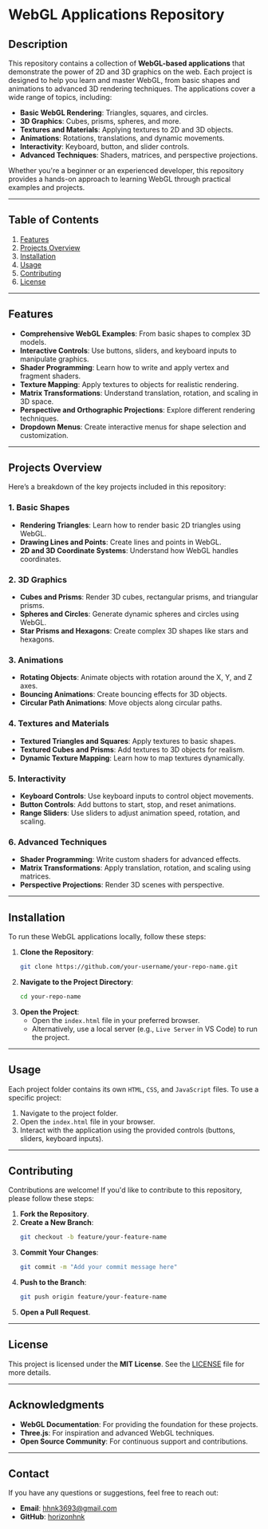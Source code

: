 # **WebGL Applications Repository**

## **Description**
This repository contains a collection of **WebGL-based applications** that demonstrate the power of 2D and 3D graphics on the web. Each project is designed to help you learn and master WebGL, from basic shapes and animations to advanced 3D rendering techniques. The applications cover a wide range of topics, including:

- **Basic WebGL Rendering**: Triangles, squares, and circles.
- **3D Graphics**: Cubes, prisms, spheres, and more.
- **Textures and Materials**: Applying textures to 2D and 3D objects.
- **Animations**: Rotations, translations, and dynamic movements.
- **Interactivity**: Keyboard, button, and slider controls.
- **Advanced Techniques**: Shaders, matrices, and perspective projections.

Whether you're a beginner or an experienced developer, this repository provides a hands-on approach to learning WebGL through practical examples and projects.

---

## **Table of Contents**
1. [Features](#features)
2. [Projects Overview](#projects-overview)
3. [Installation](#installation)
4. [Usage](#usage)
5. [Contributing](#contributing)
6. [License](#license)

---

## **Features**
- **Comprehensive WebGL Examples**: From basic shapes to complex 3D models.
- **Interactive Controls**: Use buttons, sliders, and keyboard inputs to manipulate graphics.
- **Shader Programming**: Learn how to write and apply vertex and fragment shaders.
- **Texture Mapping**: Apply textures to objects for realistic rendering.
- **Matrix Transformations**: Understand translation, rotation, and scaling in 3D space.
- **Perspective and Orthographic Projections**: Explore different rendering techniques.
- **Dropdown Menus**: Create interactive menus for shape selection and customization.

---

## **Projects Overview**
Here’s a breakdown of the key projects included in this repository:

### **1. Basic Shapes**
- **Rendering Triangles**: Learn how to render basic 2D triangles using WebGL.
- **Drawing Lines and Points**: Create lines and points in WebGL.
- **2D and 3D Coordinate Systems**: Understand how WebGL handles coordinates.

### **2. 3D Graphics**
- **Cubes and Prisms**: Render 3D cubes, rectangular prisms, and triangular prisms.
- **Spheres and Circles**: Generate dynamic spheres and circles using WebGL.
- **Star Prisms and Hexagons**: Create complex 3D shapes like stars and hexagons.

### **3. Animations**
- **Rotating Objects**: Animate objects with rotation around the X, Y, and Z axes.
- **Bouncing Animations**: Create bouncing effects for 3D objects.
- **Circular Path Animations**: Move objects along circular paths.

### **4. Textures and Materials**
- **Textured Triangles and Squares**: Apply textures to basic shapes.
- **Textured Cubes and Prisms**: Add textures to 3D objects for realism.
- **Dynamic Texture Mapping**: Learn how to map textures dynamically.

### **5. Interactivity**
- **Keyboard Controls**: Use keyboard inputs to control object movements.
- **Button Controls**: Add buttons to start, stop, and reset animations.
- **Range Sliders**: Use sliders to adjust animation speed, rotation, and scaling.

### **6. Advanced Techniques**
- **Shader Programming**: Write custom shaders for advanced effects.
- **Matrix Transformations**: Apply translation, rotation, and scaling using matrices.
- **Perspective Projections**: Render 3D scenes with perspective.

---

## **Installation**
To run these WebGL applications locally, follow these steps:

1. **Clone the Repository**:
   ```bash
   git clone https://github.com/your-username/your-repo-name.git
   ```
2. **Navigate to the Project Directory**:
   ```bash
   cd your-repo-name
   ```
3. **Open the Project**:
   - Open the `index.html` file in your preferred browser.
   - Alternatively, use a local server (e.g., `Live Server` in VS Code) to run the project.

---

## **Usage**
Each project folder contains its own `HTML`, `CSS`, and `JavaScript` files. To use a specific project:

1. Navigate to the project folder.
2. Open the `index.html` file in your browser.
3. Interact with the application using the provided controls (buttons, sliders, keyboard inputs).

---

## **Contributing**
Contributions are welcome! If you'd like to contribute to this repository, please follow these steps:

1. **Fork the Repository**.
2. **Create a New Branch**:
   ```bash
   git checkout -b feature/your-feature-name
   ```
3. **Commit Your Changes**:
   ```bash
   git commit -m "Add your commit message here"
   ```
4. **Push to the Branch**:
   ```bash
   git push origin feature/your-feature-name
   ```
5. **Open a Pull Request**.

---

## **License**
This project is licensed under the **MIT License**. See the [LICENSE](LICENSE) file for more details.

---

## **Acknowledgments**
- **WebGL Documentation**: For providing the foundation for these projects.
- **Three.js**: For inspiration and advanced WebGL techniques.
- **Open Source Community**: For continuous support and contributions.

---

## **Contact**
If you have any questions or suggestions, feel free to reach out:

- **Email**: hhnk3693@gmail.com
- **GitHub**: [horizonhnk](https://github.com/horizonhnk)
